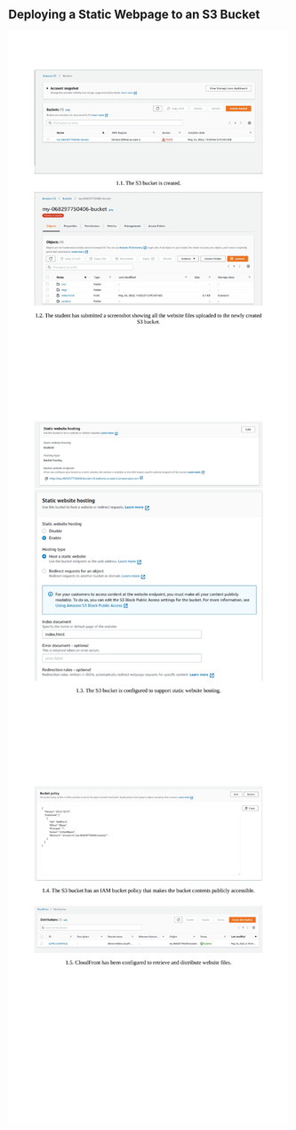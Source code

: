 ## Deploying a Static Webpage to an S3 Bucket
![image1](s1.jpg)
![image2](s2.jpg)
![image3](s3.jpg)

